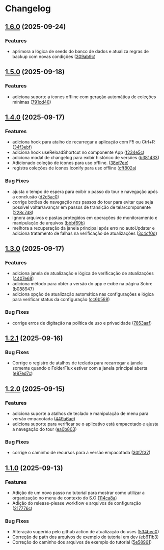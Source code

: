 # Changelog

## [1.6.0](https://github.com/Ruan-andre/folderflux/compare/v1.5.0...v1.6.0) (2025-09-24)


### Features

* aprimora a lógica de seeds do banco de dados e atualiza regras de backup com novas condições ([309ab9c](https://github.com/Ruan-andre/folderflux/commit/309ab9c5061c130093c57169046acb9a0541e941))

## [1.5.0](https://github.com/Ruan-andre/folderflux/compare/v1.4.0...v1.5.0) (2025-09-18)


### Features

* adiciona suporte a ícones offline com geração automática de coleções mínimas ([791cd40](https://github.com/Ruan-andre/folderflux/commit/791cd40ce4431a462b158ca85302b600a57fcf1d))

## [1.4.0](https://github.com/Ruan-andre/folderflux/compare/v1.3.0...v1.4.0) (2025-09-17)


### Features

* adiciona hook para atalho de recarregar a aplicação com F5 ou Ctrl+R ([34f3ebf](https://github.com/Ruan-andre/folderflux/commit/34f3ebf1a4793239da9fc8e072491b3eeeb7a1ea))
* adiciona hook useReloadShortcut no componente App ([f234e5c](https://github.com/Ruan-andre/folderflux/commit/f234e5c6c471a8ab2855f16a0d3e7a14555388fa))
* adiciona modal de changelog para exibir histórico de versões ([b381433](https://github.com/Ruan-andre/folderflux/commit/b38143353fa8b200b9565bb4be10764f3cbc01cb))
* Adicionado coleção de ícones para uso offline. ([38ef7ee](https://github.com/Ruan-andre/folderflux/commit/38ef7ee1a6a22a83377cc5c8ac47fabf0bd4a7c0))
* registra coleções de ícones Iconify para uso offline ([cff802a](https://github.com/Ruan-andre/folderflux/commit/cff802a88774908a17a19d3d455eee7c44b6d07a))


### Bug Fixes

* ajusta o tempo de espera para exibir o passo do tour e navegação após a conclusão ([d2c5ac0](https://github.com/Ruan-andre/folderflux/commit/d2c5ac094ea38bb516a0beea2126731407a4cb94))
* corrige botões de navegação nos passos do tour para evitar que seja possível voltar/avançar em passos de transição de tela/componente ([228c7d8](https://github.com/Ruan-andre/folderflux/commit/228c7d8d477369b2b846d5a09df8565fd9c426b0))
* ignora arquivos e pastas protegidos em operações de monitoramento e manipulação de arquivos ([bbbf69b](https://github.com/Ruan-andre/folderflux/commit/bbbf69b5f43ac552ba5c2d5e1244b0b3247e3945))
* melhora a recuperação da janela principal após erro no autoUpdater e adiciona tratamento de falhas na verificação de atualizações ([3c4cf0d](https://github.com/Ruan-andre/folderflux/commit/3c4cf0dff7a508652930343bbb6762cac8f85b5f))

## [1.3.0](https://github.com/Ruan-andre/folderflux/compare/v1.2.1...v1.3.0) (2025-09-17)


### Features

* adiciona janela de atualização e lógica de verificação de atualizações ([4407e68](https://github.com/Ruan-andre/folderflux/commit/4407e682d0912cd4e50f8de23b161d37a3b8b3c6))
* adiciona método para obter a versão do app e exibe na página Sobre ([b088947](https://github.com/Ruan-andre/folderflux/commit/b088947d722169e5a83fcfe05a16459b896d27e7))
* adiciona opção de atualização automática nas configurações e lógica para verificar status da configuração ([cc6b588](https://github.com/Ruan-andre/folderflux/commit/cc6b5889712dd50c25fb259aed0c93ff933ab894))


### Bug Fixes

* corrige erros de digitação na política de uso e privacidade ([7853aaf](https://github.com/Ruan-andre/folderflux/commit/7853aaf27cf8bf821decc983e48f9175d03ec204))

## [1.2.1](https://github.com/Ruan-andre/folderflux/compare/v1.2.0...v1.2.1) (2025-09-16)


### Bug Fixes

* Corrige o registro de atalhos de teclado para recarregar a janela somente quando o FolderFlux estiver com a janela principal aberta ([e87ed7c](https://github.com/Ruan-andre/folderflux/commit/e87ed7cb5038971a3657f9b341ac37124546b9c3))

## [1.2.0](https://github.com/Ruan-andre/folderflux/compare/v1.1.0...v1.2.0) (2025-09-15)


### Features

* adiciona suporte a atalhos de teclado e manipulação de menu para versão empacotada ([449a6ae](https://github.com/Ruan-andre/folderflux/commit/449a6ae14990646bd00bf9519b5123337a857e0c))
* adiciona suporte para verificar se o aplicativo está empacotado e ajusta a navegação do tour ([ea0b803](https://github.com/Ruan-andre/folderflux/commit/ea0b803aeb62b3050c5dc73f966614bae4030e8e))


### Bug Fixes

* corrige o caminho de recursos para a versão empacotada ([30f7f37](https://github.com/Ruan-andre/folderflux/commit/30f7f37e13644a0c66fdd21f3138913ecaf364df))

## [1.1.0](https://github.com/Ruan-andre/folderflux/compare/v1.0.0...v1.1.0) (2025-09-13)


### Features

* Adição de um novo passo no tutorial para mostrar como utilizar a organização no menu de contexto do S.O ([114ca8a](https://github.com/Ruan-andre/folderflux/commit/114ca8a3d98faeff58d5a780b5cee1d5fd8124ff))
* Adição do release-please workflow e arquivos de configuração ([217776c](https://github.com/Ruan-andre/folderflux/commit/217776c52da809ba4b38e4b58054115530e6e403))


### Bug Fixes

* Alteração sugerida pelo github action de atualização do uses ([534bec0](https://github.com/Ruan-andre/folderflux/commit/534bec08de48ea326b14f7ef79172217e110c296))
* Correção de path dos arquivos de exemplo do tutorial em dev ([eb611b3](https://github.com/Ruan-andre/folderflux/commit/eb611b379a1bfc2d8e3c3b95eb78f5fa6f02a6d3))
* Correção do caminho dos arquivos de exemplo do tutorial ([5e58961](https://github.com/Ruan-andre/folderflux/commit/5e58961fa4fb62c8605a1a98abdbfbc252293174))
